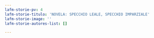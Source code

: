 ```yaml
---
lafm-storie-pv: 4
lafm-storie-titulo: 'NOVELA: SPECCHIO LEALE, SPECCHIO IMPARZIALE'
lafm-storie-image: ''
lafm-storie-autores-list: []

---
```

